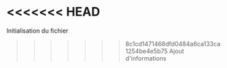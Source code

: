 <<<<<<< HEAD
=======
Initialisation du fichier

>>>>>>> 8c1cd1471468dfd0484a6ca133ca1254be4e5b75
Ajout d'informations

